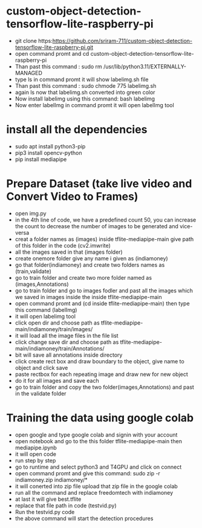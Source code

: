 # custom-object-detection-tensorflow-lite-raspberry-pi
* git clone https:https://github.com/sriram-711/custom-object-detection-tensorflow-lite-raspberry-pi.git
* open command promt and cd custom-object-detection-tensorflow-lite-raspberry-pi
* Than past this command : sudo rm /usr/lib/python3.11/EXTERNALLY-MANAGED
* type ls in command promt it will show labelimg.sh file 
* Than past this command : sudo chmode 775 labelimg.sh
* again ls now that labelimg.sh converted into green color
* Now install labelimg using this command: bash labelimg
* Now enter labelImg in command promt it will open labelImg tool
# install all the dependencies
* sudo apt install python3-pip
* pip3 install opencv-python
* pip install mediapipe
# Prepare Dataset (take live video and Convert Video to Frames)
* open img.py
* in the 4th line of code, we have a predefined count 50, you can increase the count to decrease the number of images to be generated and vice-versa
* creat a folder names as (images) inside tflite-mediapipe-main give path of this folder in the code (cv2.imwrite)
* all the images saved in that (images folder)
* create onemore folder give any name i given as (indiamoney)
* go that folder(indiamoney) and create two folders names as (train,validate)
* go to train folder and create two more folder named as (images,Annotations)
* go to train folder and go to images fodler and past all the images which we saved in images inside the inside tflite-mediapipe-main
* open command promt and (cd inside tflite-mediapipe-main) then type this command (labelImg)
* it will open labelimg tool
* click open dir and choose path as tflite-mediapipe-main/indiamoney/train/images/
* it will load all the image files in the file list
* click change save dir and choose path as tflite-mediapipe-main/indiamoney/train/Annotations/
* bit will save all annotations inside directory
* click create rect box and draw boundary to the object, give name to object and click save
* paste rectbox for each repeating image and draw new for new object
* do it for all images and save each
* go to train folder and copy the two folder(images,Annotations) and past in the validate folder
# Training the data using google colab
* open google and type google colab and signin with your account
* open notebook and go to the this folder tflite-mediapipe-main then mediapipe.ipynb
* it will open code
* run step by step
* go to runtime and select python3 and T4GPU and click on connect
* open command promt and give this command: sudo zip -r  indiamoney.zip indiamoney/*
* it will conerted into zip file upload that zip file in the google colab
* run all the command and replace freedomtech with indiamoney
* at last it will give best.tflite
* replace that file path in code (testvid.py)
* Run the testvid.py code  
* the above command will start the detection procedures
